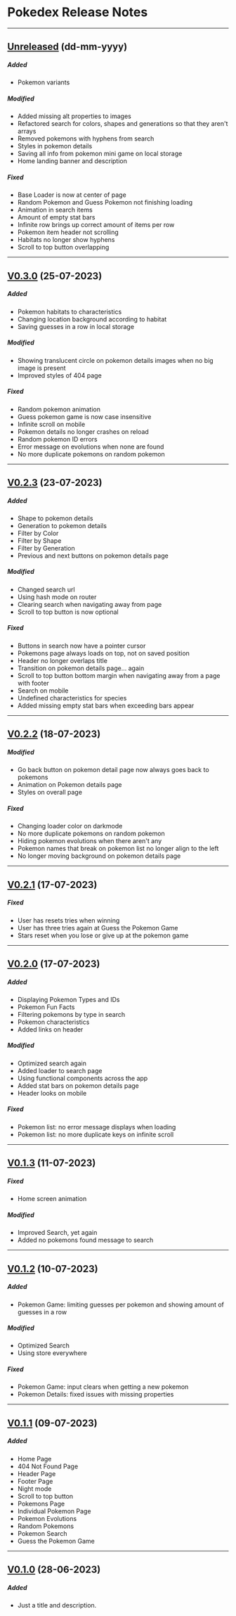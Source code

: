 # Pokedex Release Notes

---

## [Unreleased](https://github.com/nashaguayo/pokedex/compare/V0.3.0...develop) (dd-mm-yyyy)

##### Added

- Pokemon variants

##### Modified

- Added missing alt properties to images
- Refactored search for colors, shapes and generations so that they aren't arrays
- Removed pokemons with hyphens from search
- Styles in pokemon details
- Saving all info from pokemon mini game on local storage
- Home landing banner and description

##### Fixed

- Base Loader is now at center of page
- Random Pokemon and Guess Pokemon not finishing loading
- Animation in search items
- Amount of empty stat bars
- Infinite row brings up correct amount of items per row
- Pokemon item header not scrolling
- Habitats no longer show hyphens
- Scroll to top button overlapping

---

## [V0.3.0](https://github.com/nashaguayo/pokedex/compare/V0.2.3...V0.3.0) (25-07-2023)

##### Added

- Pokemon habitats to characteristics
- Changing location background according to habitat
- Saving guesses in a row in local storage

##### Modified

- Showing translucent circle on pokemon details images when no big image is present
- Improved styles of 404 page

##### Fixed

- Random pokemon animation
- Guess pokemon game is now case insensitive
- Infinite scroll on mobile
- Pokemon details no longer crashes on reload
- Random pokemon ID errors
- Error message on evolutions when none are found
- No more duplicate pokemons on random pokemon

---

## [V0.2.3](https://github.com/nashaguayo/pokedex/compare/V0.2.2...V0.2.3) (23-07-2023)

##### Added

- Shape to pokemon details
- Generation to pokemon details
- Filter by Color
- Filter by Shape
- Filter by Generation
- Previous and next buttons on pokemon details page

##### Modified

- Changed search url
- Using hash mode on router
- Clearing search when navigating away from page
- Scroll to top button is now optional

##### Fixed

- Buttons in search now have a pointer cursor
- Pokemons page always loads on top, not on saved position
- Header no longer overlaps title
- Transition on pokemon details page... again
- Scroll to top button bottom margin when navigating away from a page with footer
- Search on mobile
- Undefined characteristics for species
- Added missing empty stat bars when exceeding bars appear

---

## [V0.2.2](https://github.com/nashaguayo/pokedex/compare/V0.2.1...V0.2.2) (18-07-2023)

##### Modified

- Go back button on pokemon detail page now always goes back to pokemons
- Animation on Pokemon details page
- Styles on overall page

##### Fixed

- Changing loader color on darkmode
- No more duplicate pokemons on random pokemon
- Hiding pokemon evolutions when there aren't any
- Pokemon names that break on pokemon list no longer align to the left
- No longer moving background on pokemon details page

---

## [V0.2.1](https://github.com/nashaguayo/pokedex/compare/V0.2.0...V0.2.1) (17-07-2023)

##### Fixed

- User has resets tries when winning
- User has three tries again at Guess the Pokemon Game
- Stars reset when you lose or give up at the pokemon game

---

## [V0.2.0](https://github.com/nashaguayo/pokedex/compare/V0.1.3...V0.2.0) (17-07-2023)

##### Added

- Displaying Pokemon Types and IDs
- Pokemon Fun Facts
- Filtering pokemons by type in search
- Pokemon characteristics
- Added links on header

##### Modified

- Optimized search again
- Added loader to search page
- Using functional components across the app
- Added stat bars on pokemon details page
- Header looks on mobile

##### Fixed

- Pokemon list: no error message displays when loading
- Pokemon list: no more duplicate keys on infinite scroll

---

## [V0.1.3](https://github.com/nashaguayo/pokedex/compare/V0.1.2...V0.1.3) (11-07-2023)

##### Fixed

- Home screen animation

##### Modified

- Improved Search, yet again
- Added no pokemons found message to search

---

## [V0.1.2](https://github.com/nashaguayo/pokedex/compare/V0.1.1...V0.1.2) (10-07-2023)

##### Added

- Pokemon Game: limiting guesses per pokemon and showing amount of guesses in a row

##### Modified

- Optimized Search
- Using store everywhere

##### Fixed

- Pokemon Game: input clears when getting a new pokemon
- Pokemon Details: fixed issues with missing properties

---

## [V0.1.1](https://github.com/nashaguayo/pokedex/compare/V0.1.0...V0.1.1) (09-07-2023)

##### Added

- Home Page
- 404 Not Found Page
- Header Page
- Footer Page
- Night mode
- Scroll to top button
- Pokemons Page
- Individual Pokemon Page
- Pokemon Evolutions
- Random Pokemons
- Pokemon Search
- Guess the Pokemon Game

---

## [V0.1.0](https://github.com/nashaguayo/pokedex/releases/tag/V0.1.0) (28-06-2023)

##### Added

- Just a title and description.
